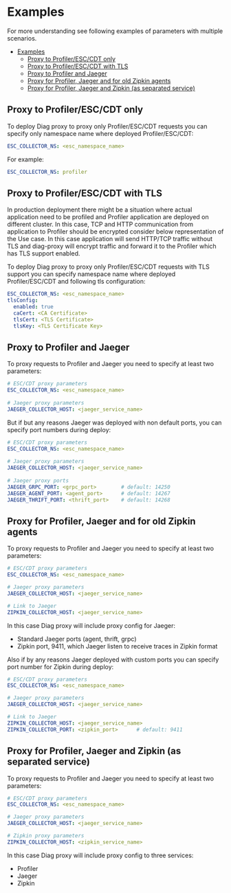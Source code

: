 # Examples

For more understanding see following examples of parameters with multiple scenarios.

* [Examples](#examples)
  * [Proxy to Profiler/ESC/CDT only](#proxy-to-profileresccdt-only)
  * [Proxy to Profiler/ESC/CDT with TLS](#proxy-to-profileresccdt-with-tls)
  * [Proxy to Profiler and Jaeger](#proxy-to-profiler-and-jaeger)
  * [Proxy for Profiler, Jaeger and for old Zipkin agents](#proxy-for-profiler-jaeger-and-for-old-zipkin-agents)
  * [Proxy for Profiler, Jaeger and Zipkin (as separated service)](#proxy-for-profiler-jaeger-and-zipkin-as-separated-service)

## Proxy to Profiler/ESC/CDT only

To deploy Diag proxy to proxy only Profiler/ESC/CDT requests you can specify only namespace name where
deployed Profiler/ESC/CDT:

```yaml
ESC_COLLECTOR_NS: <esc_namespace_name>
```

For example:

```yaml
ESC_COLLECTOR_NS: profiler
```

## Proxy to Profiler/ESC/CDT with TLS

In production deployment there might be a situation where actual application need to be profiled and Profiler 
application are deployed on different cluster. In this case, TCP and HTTP communication from application to
Profiler should be encrypted consider below representation of the Use case. In this case application will send
HTTP/TCP traffic without TLS and diag-proxy will encrypt traffic and forward it to the Profiler which has
TLS support enabled.

To deploy Diag proxy to proxy only Profiler/ESC/CDT requests with TLS support you can specify namespace
name where deployed Profiler/ESC/CDT and following tls configuration:

```yaml
ESC_COLLECTOR_NS: <esc_namespace_name>
tlsConfig:
  enabled: true
  caCert: <CA Certificate>
  tlsCert: <TLS Certificate>
  tlsKey: <TLS Certificate Key>
```

## Proxy to Profiler and Jaeger

To proxy requests to Profiler and Jaeger you need to specify at least two parameters:

```yaml
# ESC/CDT proxy parameters
ESC_COLLECTOR_NS: <esc_namespace_name>
 
# Jaeger proxy parameters
JAEGER_COLLECTOR_HOST: <jaeger_service_name>
```

But if but any reasons Jaeger was deployed with non default ports, you can specify port numbers during deploy:

```yaml
# ESC/CDT proxy parameters
ESC_COLLECTOR_NS: <esc_namespace_name>
 
# Jaeger proxy parameters
JAEGER_COLLECTOR_HOST: <jaeger_service_name>
 
# Jaeger proxy ports
JAEGER_GRPC_PORT: <grpc_port>        # default: 14250
JAEGER_AGENT_PORT: <agent_port>      # default: 14267
JAEGER_THRIFT_PORT: <thrift_port>    # default: 14268
```

## Proxy for Profiler, Jaeger and for old Zipkin agents

To proxy requests to Profiler and Jaeger you need to specify at least two parameters:

```yaml
# ESC/CDT proxy parameters
ESC_COLLECTOR_NS: <esc_namespace_name>

# Jaeger proxy parameters
JAEGER_COLLECTOR_HOST: <jaeger_service_name>

# Link to Jaeger
ZIPKIN_COLLECTOR_HOST: <jaeger_service_name>
```

In this case Diag proxy will include proxy config for Jaeger:

* Standard Jaeger ports (agent, thrift, grpc)
* Zipkin port, 9411, which Jaeger listen to receive traces in Zipkin format

Also if by any reasons Jaeger deployed with custom ports you can specify port number for Zipkin during deploy:

```yaml
# ESC/CDT proxy parameters
ESC_COLLECTOR_NS: <esc_namespace_name>

# Jaeger proxy parameters
JAEGER_COLLECTOR_HOST: <jaeger_service_name>

# Link to Jaeger
ZIPKIN_COLLECTOR_HOST: <jaeger_service_name>
ZIPKIN_COLLECTOR_PORT: <zipkin_port>      # default: 9411
```

## Proxy for Profiler, Jaeger and Zipkin (as separated service)

To proxy requests to Profiler and Jaeger you need to specify at least two parameters:

```yaml
# ESC/CDT proxy parameters
ESC_COLLECTOR_NS: <esc_namespace_name>

# Jaeger proxy parameters
JAEGER_COLLECTOR_HOST: <jaeger_service_name>

# Zipkin proxy parameters
ZIPKIN_COLLECTOR_HOST: <zipkin_service_name>
```

In this case Diag proxy will include proxy config to three services:

* Profiler
* Jaeger
* Zipkin
